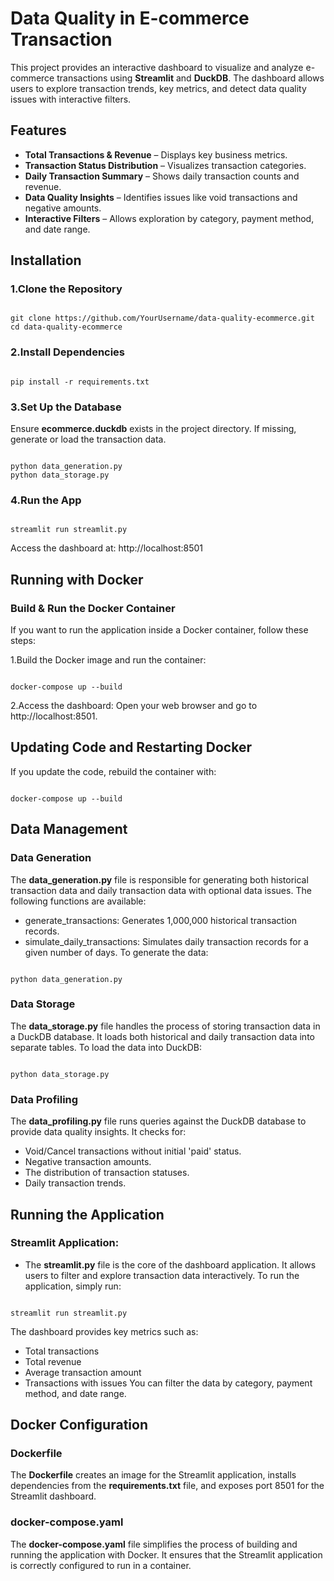 # Data Quality in E-commerce Transaction 

This project provides an interactive dashboard to visualize and analyze e-commerce transactions using **Streamlit** and **DuckDB**. The dashboard allows users to explore transaction trends, key metrics, and detect data quality issues with interactive filters.

## Features
- **Total Transactions & Revenue** – Displays key business metrics.
- **Transaction Status Distribution** – Visualizes transaction categories.
- **Daily Transaction Summary** – Shows daily transaction counts and revenue.
- **Data Quality Insights** – Identifies issues like void transactions and negative amounts.
- **Interactive Filters** – Allows exploration by category, payment method, and date range.

## Installation
### 1.Clone the Repository
<pre><code>
git clone https://github.com/YourUsername/data-quality-ecommerce.git
cd data-quality-ecommerce
</code></pre>

### 2.Install Dependencies
<pre><code>
pip install -r requirements.txt
</code></pre>
  
### 3.Set Up the Database
Ensure **ecommerce.duckdb** exists in the project directory. If missing, generate or load the transaction data.
<pre><code>
python data_generation.py
python data_storage.py
</code></pre>
  
### 4.Run the App
<pre><code>
streamlit run streamlit.py
</code></pre>
Access the dashboard at: http://localhost:8501

## Running with Docker
### Build & Run the Docker Container
If you want to run the application inside a Docker container, follow these steps:

1.Build the Docker image and run the container:
<pre><code>
docker-compose up --build
</code></pre>

2.Access the dashboard: Open your web browser and go to http://localhost:8501.

## Updating Code and Restarting Docker
If you update the code, rebuild the container with:
<pre><code>
docker-compose up --build
</code></pre>

## Data Management
### Data Generation
The **data_generation.py** file is responsible for generating both historical transaction data and daily transaction data with optional data issues. The following functions are available:
- generate_transactions: Generates 1,000,000 historical transaction records.
- simulate_daily_transactions: Simulates daily transaction records for a given number of days.
To generate the data:
<pre><code>
python data_generation.py
</code></pre>

### Data Storage
The **data_storage.py** file handles the process of storing transaction data in a DuckDB database. It loads both historical and daily transaction data into separate tables.
To load the data into DuckDB:
<pre><code>
python data_storage.py
</code></pre>
  
### Data Profiling
The **data_profiling.py** file runs queries against the DuckDB database to provide data quality insights. It checks for:
- Void/Cancel transactions without initial 'paid' status.
- Negative transaction amounts.
- The distribution of transaction statuses.
- Daily transaction trends.

## Running the Application
### Streamlit Application:
- The **streamlit.py** file is the core of the dashboard application. It allows users to filter and explore transaction data interactively.
To run the application, simply run:
<pre><code>
streamlit run streamlit.py
</code></pre>

The dashboard provides key metrics such as:
- Total transactions
- Total revenue
- Average transaction amount
- Transactions with issues
You can filter the data by category, payment method, and date range.

## Docker Configuration
### Dockerfile
The **Dockerfile** creates an image for the Streamlit application, installs dependencies from the **requirements.txt** file, and exposes port 8501 for the Streamlit dashboard.
### docker-compose.yaml
The **docker-compose.yaml** file simplifies the process of building and running the application with Docker. It ensures that the Streamlit application is correctly configured to run in a container.
